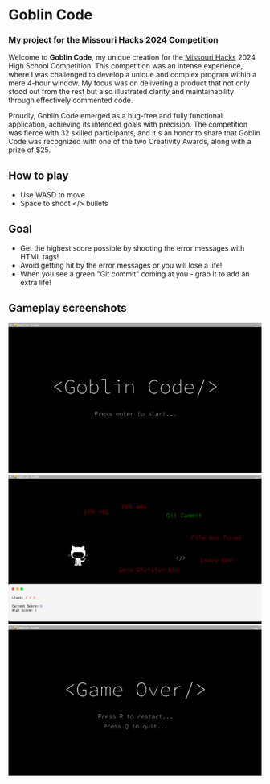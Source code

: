# Goblin Code
### My project for the Missouri Hacks 2024 Competition
Welcome to **Goblin Code**, my unique creation for the [Missouri Hacks](https://github.com/user/repo/blob/branch/other_file.md) 2024 High School Competition. This competition was an intense experience, where I was challenged to develop a unique and complex program within a mere 4-hour window. My focus was on delivering a product that not only stood out from the rest but also illustrated clarity and maintainability through effectively commented code.

Proudly, Goblin Code emerged as a bug-free and fully functional application, achieving its intended goals with precision. The competition was fierce with 32 skilled participants, and it's an honor to share that Goblin Code was recognized with one of the two Creativity Awards, along with a prize of $25.

## How to play
* Use WASD to move
* Space to shoot </> bullets

## Goal
* Get the highest score possible by shooting the error messages with HTML tags!
* Avoid getting hit by the error messages or you will lose a life!
* When you see a green "Git commit" coming at you - grab it to add an extra life!

## Gameplay screenshots
![Goblin Code game start menu](gamestart-ss.png)
![Goblin Code game play screenshot](gameplay-ss.png)
![Goblin Code game over menu](gameover-ss.png)